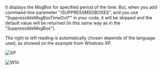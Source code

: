 It displays the MsgBox for specified period of the time. But, when you add command-line parameter "/SUPPRESSMSGBOXES", and you use "SuppressibleMsgBoxTimeOut*" in your code, it will be skipped and the default value will be returned (in this same way as in the "SuppressibleMsgBox").

The right to left reading is automatically chosen depends of the language used, as showed on the example from Windows XP.

![XP](https://user-images.githubusercontent.com/61757638/191592038-c9f53255-ab84-4a5b-a853-33da4476e299.png)

![W10](https://user-images.githubusercontent.com/61757638/191592069-9399aed7-8f56-4d6b-81c3-40f401544e66.png)
